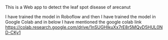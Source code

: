 This is a Web app to detect the leaf spot disease of arecanut

I have trained the model in Roboflow and then I have trained the model in Google Colab and in below I have mentioned the google colab link
https://colab.research.google.com/drive/1nSUGHIkuXx7rE8r5MQvD5HUL0ND-CKy1
